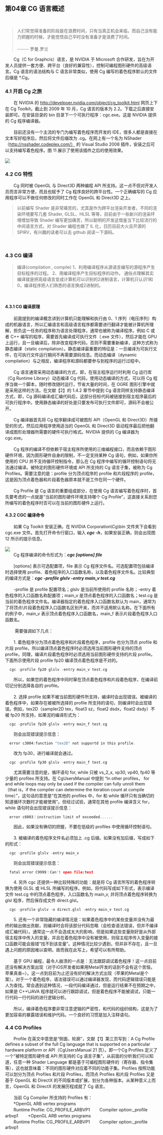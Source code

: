 ## 第04章  CG 语言概述
<br>

> 人们常觉得准备的阶段是在浪费时间，只有当真正机会来临，而自己没有能力把握的时候，才能觉悟自己平时没有准备才是浪费了时间。<br>
　　　　　　　　　　　　　　　　　　　　　　　　　　　　　　　　　　　------ 罗曼.罗兰

　　Cg（C for Graphcis）语言，是 NVIDIA 于 Microsoft 合作研发，旨在为开发人员提供一套方便、跨平台（良好的兼容性），控制可编程图形硬件的高级语言。Cg 语言的语法结构与 C 语言非常类似，使用 Cg 编写的着色程序默认的文件后缀是 *.Cg。
<br>

### 4.1 开启 Cg 之旅

　　在 NVIDIA 的 http://develpoer.nvidia.com/object/cg_toolkit.html 网页上下在 Cg Toolkit，截止到 2009 年 10 月，Cg 语言的版本为 2.2。下载之后直接安装即可。在安装目录的 bin 目录下一个可执行程序：cgc.exe。这是 NVIDIA 提供的 Cg 程序编译器。
<br><br>
　　目前还没有一个主流的专门为编写着色程序而开发的 IDE，很多人都是直接在文本写好程序后，然后将文件后缀改为 .cg。在网上有一个名为 NShader （http://nsshader.codeplex.com/） 的 Visual Studio 2008 插件，安装之后可以支持编写着色程序。图 11 展示了使用该插件之后的使用效果。
<br><br>
![](res/图11.png)
<br>

### 4.2 CG 特性

　　Cg 同时被 OpenGL 与 Direct3D 两种编程 API 所支持。这一点不但对开发人员而言非常方便，而且也赋予了 Cg 程序良好的跨平台性。一个正确编写的 Cg 应用程序可以不做任何修改的同时工作在 OpenGL 和 Direct3D 之上。
<br>

>以前编写 Shader 是非常痛苦的，尤其是作为跨平台渲染开发者，不同的渲染环境要写几套 Shader, GLSL、HLSL 等等，目前由于一些新兴的渲染环境增加导致 Shader 编写更加痛苦，所以聪明的开发这借鉴当下比较流行的中间语言方式，对 Shader 编程也做了 IL 化，日历目前大火且开源的 SPIRV，有兴趣的读者可以去 github 阅读一下源码。
<br>

### 4.3 CG 编译

>编译(compilation , compile)
1、利用编译程序从源语言编写的源程序产生目标程序的过程。
2、用编译程序产生目标程序的动作。 
通俗点理解其实编译就是把高级语言变成计算机可以识别的2进制语言，计算机只认识1和0，编译程序把人们熟悉的语言换成2进制的。
<br>

#### 4.3.1 CG 编译原理

　　前面提到的编译概念讲到计算机只能理解和执行由 0、1 序列（电压序列）构成的机器语言，所以汇编语言和高级语言程序都需要进行翻译才能被计算机所理解，担负这一任务的程序称为语言处理程序，通常也被称为编译程序。例如 C 或者 C++ 编写的程序，需要首先编译成可执行文件（.exe 文件），然后才能在 GPU 上运行，且一旦编译后，除非改变程序代码，否则不需要重新编译，这种方式称为静态编译（static compilation）。静态编译最重要的特征是：一旦编译为可执行文件，在可执行文件运行期间不再需要源码信息。而动态编译（dynamic compilation）与之相反，编译程序和源码都要参与到程序的运行过程中。
<br><br>
　　Cg 语言通常采用动态编译的方式，即，在宿主程序运行时利用 Cg 运行库（Cg Runtime Library）动态编译 Cg 代码，使用动态编译的方式，可以将 Cg 程序当做一个脚本，随时修改随时运行，节省大量的时间，在 OGRE 图形引擎中就是采用这样的方法。在文献【2】的 1.4.2 章节中提到 Cg 语言同样支持静态编译方式，即，Cg 源码编译成汇编代码后，这部分目标代码被链接到宿主程序最后的可执行程序中。使用静态编译的好处是只要发布可执行文件即可，源码不会被公开。
<br><br>
　　Cg 编译器首先将 Cg 程序翻译成可被图形 API（OpenGL 和 Direct3D）所接受的形式，然后应用程序使用适当的 OpenGL 和 Direct3D 驱动程序最后把他翻译成图形处理器所需要的硬件可执行格式。NVIDIA 提供的 Cg 编译器为 cgc.exe。
<br><br>
　　Cg 程序的编译不但依赖于宿主程序所使用的三维编程接口，而且依赖于图形硬件环境，因为图形硬件自身的限制，不一定支持某种 Cg 语句，例如，如果你所使用的 CPU 并不支持循环控制指令，那么在 Cg 程序中编写的循环控制语句将无法通过编译。被特定的图形硬件环境或 API 所支持的 Cg 语言子集，被称为 Cg Profiles。需要注意的是：profile 分为顶点程序的 profile 和片段程序的 profile，这是因为顶点着色器和片段着色器原本就不是工作在同一个硬件。
<br><br>
　　Cg Profile 是 Cg 语言的重要组成部分，在使用 Cg 语言编写着色程序时，首先要考虑的一点就是“当前的图形硬件环境支持哪个 Cg Profile”，这直接关系到您所编写的着色程序时否可以在当前的图形硬件上运行。
<br>

#### 4.3.2 CGC 编译命令

　　如果 Cg Toolkit 安装正确，在 NVIDIA Corporation\Cg\bin 文件夹下会看到 cgc.exe 文件。首先打开命令行窗口，输入 ***cgc -h***，如果安装正确，则会出现图 12 所示的提示信息。
<br><br>
![](res/图12.png)
<br>
　　Cg 程序编译的命令形式为：***cgc [options] file***
<br><br>
　　[options] 表示可选配置项，file 表示 Cg 程序文件名。可选配置项包括编译时选择使用 profile、着色程序的入口函数名称，以及着色程序文件名。比较典型的编译方式是：***cgc -profile glslv -entry main_v test.cg***
<br><br>
　　-profile 是 profile 配置项名；glslv 是当前所使用的 profile 名称；-entry 着色程序的入口函数名称配置项；main_v 是顶点着色程序的入口函数名；test.cg 是当前的着色程序文件名。编译器指定的着色程序入口函数名默认为 main，通常为了将顶点\片段着色程序入口函数名区别开来，而并不适用默认名称。在下面所有的例子中，main_v 表示顶点着色程序入口函数名，main_f 表示片段着色程序入口函数名。
<br><br>
　　 需要强调如下几点：
<br><br>
　　1. 着色程序分为顶点着色程序和片段着色程序，profile 也分为顶点 profile 和 片段 profile，所以编译顶点着色程序时必须选用当前图形硬件支持的顶点 profile，同理，编译片段着色程序时必须选用当前图形硬件支持的片段 profile。下面所示使用片段 profile fp20 编译顶点着色程序是不对的。
  ```c
    cgc -profile fp20 glslv -entry main_v test.cg
  ```
　　所以，如果您的着色程序中同时窜在顶点着色程序和片段着色程序，在编译前切记分别选择各自的 profile。<br><br>
　　2. 选择 profile 如果不被当前图形硬件所支持，编译时会出现错误。被编译的着色程序中，如果存在被被所选择的 profile 所支持的语句，则编译时会出现错误。例如，tex2D（sampler2D tex，float3 sz，float2 dsdx，float2 dsdy）不被 fp20 所支持，如果泥的编译形式为：
  ```c
    cgc -profile fp20 glslv -entry main_f test.cg
  ```
　　则会出现错误提示信息：
  ```c
    error c3004:function "tex2D" not supportd in this profile.
  ```
　　改为 fp30，进行编译就会通过。
  ```c
    cgc -profile fp30 glslv -entry main_f test.cg
  ```
　　尤其需要注意的是，循环语句 for, while 只被 vs_2_x, vp30, vp40, fp40 等少量的 profiles 所支持。在 CgUsersManual 中提到 “In other profiles， for and while loops may only be used if the compiler can fully unroll them （that is，if the compiler can determine the iteration count at compile time）”，这句话的意思是“在其他的 profiles 中，for 和 while 循环只有当确切的知道循环次数时才能被使用”。但经过试验，通常在其他 profile 编译含义 for， while 语句时会出现错误提示信息：
  ```c
    error c6003：instruction limit of exceeded......
  ```
　　因此，如果没有确切的把握，不要在低级的 profiles 中使用循环控制语句。<br><br>
　　3. 被编译的着色程序文件名必须加上 .cg 后缀。如果没有加后缀，写成如下的形式：
  ```c
    cgc -profile glslv -entry main_v
  ```
　　则会出现错误提示信息：
  ```c
    fatal error C9999：Can't open file:test
  ```
　　4. 另外 cgc 还提供一种比较特殊的功能：就是将 Cg 语言所写的着色程序转换为使用 GLSL 或 HLSL 所编写的程序。例如，将代码写成如下形式，表示编译文件 test.cg 中的顶点着色程序，入口函数名为 main_v, 并将顶点着色程序转换为 glsl 程序，然后保存成文件 direct.glsl。
  ```c
    cgc -profile glslv -o direct.glsl -entry main_v test.cg
  ```
　　5. 还有一个非常隐藏的编译情况是：如果着色程序中的某些变量并没有为最终的输出做出贡献，则编译时会将该部分代码忽略（会检查语法错误，但并不编译成汇编代码）。通常这一点不会造成太大的影响，但是如果这些变量刚好是从外部宿主程序中传入的变量，并且在着色程序中没有被使用，则宿主程序传入变量的接口函数可能会报错“找不到该变量”。这种情况比较少遇到，但并非不存在，且一旦遇上问题的原因难以查明，故而我在此写上，希望可以有所帮助。
<br><br>
　　基于 GPU 编程，最令人崩溃的一点是：无法跟踪调试着色程序！这一点目前还没有解决方案出现（对于iOS开发者如果用Metal开发的话到不会有这个苦恼，苹果真香~）。这一点到目前为止还没有好的解决方式出现（苹果的Metal是个案）。对于一个着色程序，语法错误可以通过编译器发现，而代码逻辑错误只能是人为查找。常会遇到这种情况，一段代码编译通过，但是运行结果不在预期之中，如果是 C++\JAVA 程序就可以进行跟踪调试，但是着色程序不能被调试，只能一行代码一行代码的进行逻辑分析。
<br><br>
　　所以，编译着色程序要非常注意逻辑的严密性，和代码的组织结构，这是为了更加容易的暴露错误和维护代码。一个良好的习惯是加入注释语句。
<br>

### 4.4 CG Profiles

　　Profile 在英文中意思是“侧面、轮廓”，文献【1】第三页写到：A Cg Profile defines a subset of the full Cg language that is supported on a particular hardware platform or API（CgUsersManual 21 页）。即一个Cg Profiles 定义了一个“被特定图形硬件或 API 所支持的 Cg 语言子集”，从前面的分析我们可以知道，任意一种 Shader Language 都是基于可编程图形硬件的（寄存器、指令集等），这也就意味着：不同的图形硬件对应着不同的功能子集。Profiles 按照功能可以划分为顶点 Profiles 和片段 Profiles，而顶点 Profiles 和片段 Profiles 又是基于 OpenGL 和 DirectX 的不同版本或扩展，划分为各种版本。从某种意义上而言，OpenGL 和 DirectX 的发展历程成就了 Cg 语言。
<br><br>
　　当前 Cg Compiler 所支持的 Profiles 有：<br>
　　*OpenGL ARB vertex programs <br>
 　　Runtime Profile: CG_PROFILE_ARBVP1 
 　　Compiler option:_profile arbvp1 
　　+OpenGL ARB vertex programs <br>
 　　Runtime Profile: CG_PROFILE_ARBVP1 
 　　Compiler option:_profile arbvp1 
<br><br>












